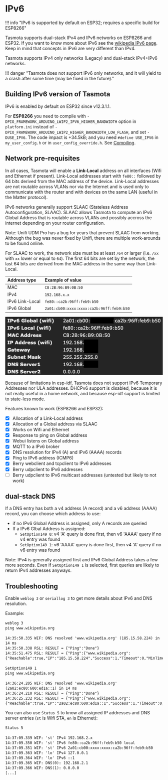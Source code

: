 # IPv6

!!! info "IPv6 is supported by default on ESP32; requires a specific build for ESP8266"

Tasmota supports dual-stack IPv4 and IPv6 networks on ESP8266 and ESP32. If you want to know more about IPv6 see the [wikipedia IPv6 page](https://en.wikipedia.org/wiki/IPv6). Keep in mind that concepts in IPv6 are very different than IPv4.

Tasmota supports IPv4 only networks (Legacy) and dual-stack IPv4+IPv6 networks.

!!! danger "Tasmota does not support IPv6 only networks, and it will yield to a crash after some time (may be fixed in the future)."

## Building IPv6 version of Tasmota

IPv6 is enabled by default on ESP32 since v12.3.1.1.


For **ESP8266** you need to compile with `-DPIO_FRAMEWORK_ARDUINO_LWIP2_IPV6_HIGHER_BANDWIDTH` option in `platform.ini` instead of `-DPIO_FRAMEWORK_ARDUINO_LWIP2_HIGHER_BANDWIDTH_LOW_FLASH`, and set `-DUSE_IPV6`. The code impact is +34.5kB; and you need `#define USE_IPV6` in `my_user_config.h` or in `user_config_override.h`. See [Compiling](Compile-your-build.md).


## Network pre-requisites

In all cases, Tasmota will enable a **Link-Local** address on all interfaces (Wifi and Ethernet if present). Link-Local addresses start with `fe80::` followed by 64 bits derived from the MAC address of the device. Link-Local addresses are not routable across VLANs nor via the Internet and is used only to communicate with the router and with devices on the same LAN (useful in the Matter protocol).

IPv6 networks generally support SLAAC (Stateless Address Autoconfiguration, SLAAC). SLAAC allows Tasmota to compute an IPv6 Global Address that is routable across VLANs and possibly accross the internet depending on your router configuration.

Note: Unifi UDM Pro has a bug for years that prevent SLAAC from working. Although the bug was never fixed by Unifi, there are multiple work-arounds to be found online.

For SLAAC to work, the network size must be at least `/64` or larger (i.e. `/xx` with `xx` lower or equal to `64`). The first 64 bits are set by the network, the last 64 bits are derived from the MAC address in the same way than Link-Local.

Address type|Example of value
:---|:---
MAC|`C8:2B:96:B9:0B:50`
IPv4|`192.168.x.x`
IPv6 Link-Local|`fe80::ca2b:96ff:feb9:b50`
IPv6 Global|`2a01:cb00:xxxx:xxxx:ca2b:96ff:feb9:b50`

![IPv6 console example](_media/ipv6.png)

Because of limitations in esp-idf, Tasmota does not support IPv6 Temporary Addresses nor ULA addresses. DHCPv6 support is disabled, because it is not really useful in a home network, and because esp-idf support is limited to state-less mode.

Features known to work (ESP8266 and ESP32):

- [x] Allocation of a Link-Local address
- [x] Allocation of a Global address via SLAAC
- [x] Works on Wifi and Ethernet
- [x] Response to ping on Global address
- [x] Webui listens on Global address
- [x] MQTT to a IPv6 broker
- [x] DNS resolution for IPv4 (A) and IPv6 (AAAA) records
- [x] Ping to IPv6 address (ICMP6)
- [x] Berry webclient and tcpclient to IPv6 addresses
- [x] Berry udpclient to IPv6 addresses
- [ ] Berry udpclient to IPv6 multicast addresses (untested but likely to not work)

## dual-stack DNS

If a DNS entry has both a v4 address (A record) and a v6 address (AAAA) record, you can choose which address to use:

- if no IPv6 Global Address is assigned, only A records are queried
- If a IPv6 Glbal Address is assigned:
  - `SetOption149 0`: v4 'A' query is done first, then v6 'AAAA' query if no v4 entry was found
  - `SetOption149 1`: v6 'AAAA' query is done first, then v4 'A' query if no v6 entry was found

Note: IPv4 is generally assigned first and IPv6 Global Address takes a few more seconds. Even if `SetOption149 1` is selected, first queries are likely to return IPv4 addresses anyways.

## Troubleshooting

Enable `weblog 3` or `seriallog 3` to get more details about IPv6 and DNS resolution.

Example:

```
weblog 3
ping www.wikipedia.org

14:35:50.335 WIF: DNS resolved 'www.wikipedia.org' (185.15.58.224) in 14 ms
14:35:50.338 RSL: RESULT = {"Ping":"Done"}
14:35:51.475 RSL: RESULT = {"Ping":{"www.wikipedia.org":{"Reachable":true,"IP":"185.15.58.224","Success":1,"Timeout":0,"MinTime":17,"MaxTime":17,"AvgTime":17}}}

SetOption149 1
ping www.wikipedia.org

14:36:24.205 WIF: DNS resolved 'www.wikipedia.org' (2a02:ec80:600:ed1a::1) in 14 ms
14:36:24.210 RSL: RESULT = {"Ping":"Done"}
14:36:25.232 RSL: RESULT = {"Ping":{"www.wikipedia.org":{"Reachable":true,"IP":"2a02:ec80:600:ed1a::1","Success":1,"Timeout":0,"MinTime":24,"MaxTime":24,"AvgTime":24}}}
```

You can also use `Status 5` to know all assigned IP addresses and DNS server entries (`st` is Wifi STA, `en` is Ethernet):

```
Status 5

14:37:09.339 WIF: 'st' IPv4 192.168.2.x
14:37:09.350 WIF: 'st' IPv6 fe80::ca2b:96ff:feb9:b50 local
14:37:09.351 WIF: 'st' IPv6 2a01:cb00:xxxx:xxxx:ca2b:96ff:feb9:b50 
14:37:09.363 WIF: 'lo' IPv4 127.0.0.1
14:37:09.364 WIF: 'lo' IPv6 ::1 
14:37:09.365 WIF: DNS(0): 192.168.2.1
14:37:09.366 WIF: DNS(1): 0.0.0.0
[...]
```
